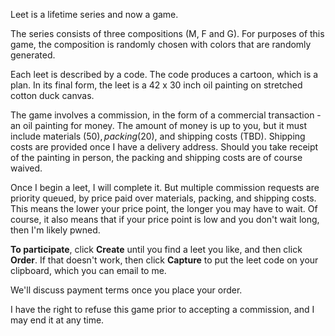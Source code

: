 Leet is a lifetime series and now a game.  

The series consists of three compositions (M, F and G). For purposes of this game, the composition is randomly chosen with colors that are randomly generated.  

Each leet is described by a code. The code produces a cartoon, which is a plan. In its final form, the leet is a 42 x 30 inch oil painting on stretched cotton duck canvas.  

The game involves a commission, in the form of a commercial transaction - an oil painting for money. The amount of money is up to you, but it must include materials ($50), packing ($20), and shipping costs (TBD). Shipping costs are provided once I have a delivery address. Should you take receipt of the painting in person, the packing and shipping costs are of course waived.  

Once I begin a leet, I will complete it. But multiple commission requests are priority queued, by price paid over materials, packing, and shipping costs. This means the lower your price point, the longer you may have to wait. Of course, it also means that if your price point is low and you don't wait long, then I'm likely pwned.  

**To participate**, click **Create** until you find a leet you like, and then click **Order**. If that doesn't work, then click **Capture** to put the leet code on your clipboard, which you can email to me.  

We'll discuss payment terms once you place your order.  

I have the right to refuse this game prior to accepting a commission, and I may end it at any time.  
